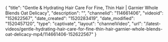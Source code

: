 {
    "title": "Gentle & Hydrating Hair Care For Fine, Thin Hair | Garnier Whole Blends Oat Delicacy",
    "description": "",
    "channelid": "114661406",
    "videoid": "152622567",
    "date_created": "1520283419",
    "date_modified": "1520457120",
    "type": "captivate",
    "layout": "channelVideo",
    "url": "\/latest-videos\/gentle-hydrating-hair-care-for-fine-thin-hair-garnier-whole-blends-oat-delicacy-mp4\/114661406-152622567"
}